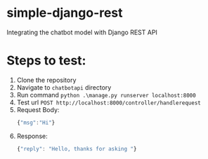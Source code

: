 # simple-django-rest
Integrating the chatbot model with Django REST API

# Steps to test: <br/>
1. Clone the repository <br/>
2. Navigate to ``chatbotapi`` directory <br/>
3. Run command ``python .\manage.py runserver localhost:8000`` <br/>
4. Test url ``POST http://localhost:8000/controller/handlerequest`` <br/>
5. Request Body: <br/>
    ```javascript
    {"msg":"Hi"}
    ```   
6. Response: <br/>
    ```javascript
    {"reply": "Hello, thanks for asking "}
    ```
